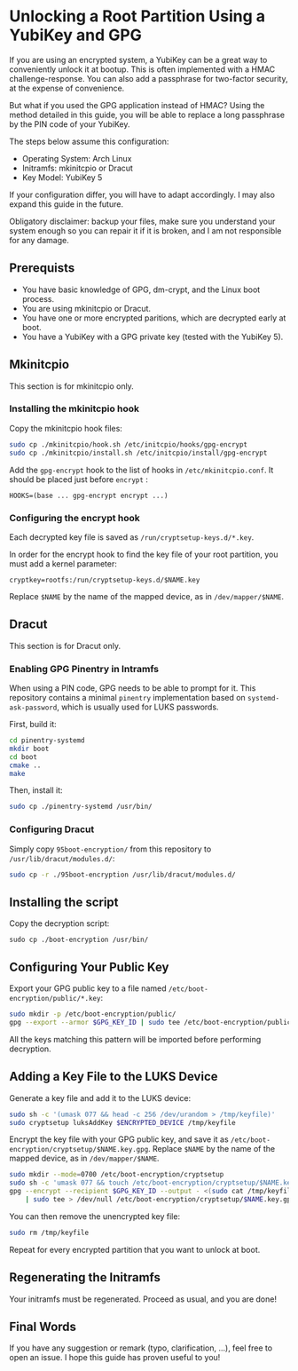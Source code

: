# Unlocking a Root Partition Using a YubiKey and GPG

If you are using an encrypted system, a YubiKey can be a great way to conveniently unlock it at bootup.
This is often implemented with a HMAC challenge-response. You can also add a passphrase for two-factor security, at the
expense of convenience.

But what if you used the GPG application instead of HMAC? Using the method detailed in this guide, you will be
able to replace a long passphrase by the PIN code of your YubiKey.

The steps below assume this configuration:
* Operating System: Arch Linux
* Initramfs: mkinitcpio or Dracut
* Key Model: YubiKey 5

If your configuration differ, you will have to adapt accordingly. I may also expand this guide in the future.

Obligatory disclaimer: backup your files, make sure you understand your system enough so you can repair it if it is broken, and I am not responsible for any damage. 

## Prerequists

* You have basic knowledge of GPG, dm-crypt, and the Linux boot process.
* You are using mkinitcpio or Dracut.
* You have one or more encrypted paritions, which are decrypted early at boot.
* You have a YubiKey with a GPG private key (tested with the YubiKey 5).

## Mkinitcpio

This section is for mkinitcpio only.

### Installing the mkinitcpio hook

Copy the mkinitcpio hook files:

```sh
sudo cp ./mkinitcpio/hook.sh /etc/initcpio/hooks/gpg-encrypt
sudo cp ./mkinitcpio/install.sh /etc/initcpio/install/gpg-encrypt
```

Add the `gpg-encrypt` hook to the list of hooks in `/etc/mkinitcpio.conf`. It should
be placed just before `encrypt` :

```
HOOKS=(base ... gpg-encrypt encrypt ...)
```

### Configuring the encrypt hook

Each decrypted key file is saved as `/run/cryptsetup-keys.d/*.key`. 

In order for the encrypt hook to find the key file of your root partition, you must add a kernel parameter:

```
cryptkey=rootfs:/run/cryptsetup-keys.d/$NAME.key
```

Replace `$NAME` by the name of the mapped device, as in `/dev/mapper/$NAME`.

## Dracut

This section is for Dracut only.

### Enabling GPG Pinentry in Intramfs

When using a PIN code, GPG needs to be able to prompt for it. This repository contains a minimal
`pinentry` implementation based on `systemd-ask-password`, which is usually used for LUKS passwords.

First, build it:

```sh
cd pinentry-systemd
mkdir boot
cd boot
cmake ..
make
```

Then, install it:

```sh
sudo cp ./pinentry-systemd /usr/bin/
```

### Configuring Dracut

Simply copy `95boot-encryption/` from this repository to `/usr/lib/dracut/modules.d/`:

```sh
sudo cp -r ./95boot-encryption /usr/lib/dracut/modules.d/
```

## Installing the script

Copy the decryption script:

```
sudo cp ./boot-encryption /usr/bin/
```

## Configuring Your Public Key

Export your GPG public key to a file named `/etc/boot-encryption/public/*.key`:

```sh
sudo mkdir -p /etc/boot-encryption/public/
gpg --export --armor $GPG_KEY_ID | sudo tee /etc/boot-encryption/public/main.key
```

All the keys matching this pattern will be imported before performing decryption.

## Adding a Key File to the LUKS Device

Generate a key file and add it to the LUKS device:

```sh
sudo sh -c '(umask 077 && head -c 256 /dev/urandom > /tmp/keyfile)'
sudo cryptsetup luksAddKey $ENCRYPTED_DEVICE /tmp/keyfile
```

Encrypt the key file with your GPG public key, and save it as `/etc/boot-encryption/cryptsetup/$NAME.key.gpg`.
Replace `$NAME` by the name of the mapped device, as in `/dev/mapper/$NAME`.

```sh
sudo mkdir --mode=0700 /etc/boot-encryption/cryptsetup
sudo sh -c 'umask 077 && touch /etc/boot-encryption/cryptsetup/$NAME.key.gpg'
gpg --encrypt --recipient $GPG_KEY_ID --output - <(sudo cat /tmp/keyfile) \
	| sudo tee > /dev/null /etc/boot-encryption/cryptsetup/$NAME.key.gpg
```

You can then remove the unencrypted key file:

```sh
sudo rm /tmp/keyfile
```

Repeat for every encrypted partition that you want to unlock at boot.

## Regenerating the Initramfs

Your initramfs must be regenerated. Proceed as usual, and you are done!

## Final Words

If you have any suggestion or remark (typo, clarification, ...), feel free to open an issue. I hope this guide has proven useful to you!
